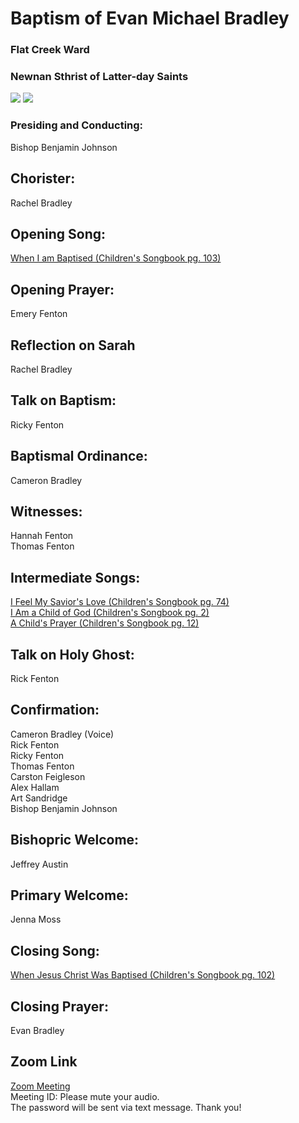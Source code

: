 # Baptism of Evan Michael Bradley
### Flat Creek Ward
### Newnan Sthrist of Latter-day Saints
<img src="https://www.dropbox.com/s/mefqaiszgvfn8l9/Sarah.jpg?raw=1">
<img src="https://www.dropbox.com/s/3nzq3t0zltvg5yl/john_baptizing_jesus_greg_olsen.jpeg?raw=1">

### Presiding and Conducting:
Bishop Benjamin Johnson

## Chorister:
Rachel Bradley

## Opening Song:
[When I am Baptised (Children's Songbook pg. 103)](https://www.churchofjesuschrist.org/music/library/childrens-songbook/when-i-am-baptized?lang=eng)  

## Opening Prayer:
Emery Fenton

## Reflection on Sarah
Rachel Bradley

## Talk on Baptism:
Ricky Fenton

## Baptismal Ordinance:
Cameron Bradley

## Witnesses:
Hannah Fenton  
Thomas Fenton

## Intermediate Songs:
[I Feel My Savior's Love (Children's Songbook pg. 74)](https://www.churchofjesuschrist.org/music/library/childrens-songbook/i-feel-my-saviors-love?lang=eng)  
[I Am a Child of God (Children's Songbook pg. 2)](https://www.churchofjesuschrist.org/music/library/childrens-songbook/i-am-a-child-of-god?lang=eng)  
[A Child's Prayer (Children's Songbook pg. 12)](https://www.churchofjesuschrist.org/music/library/childrens-songbook/a-childs-prayer?lang=eng)  

## Talk on Holy Ghost:
Rick Fenton

## Confirmation:
Cameron Bradley (Voice)  
Rick Fenton  
Ricky Fenton  
Thomas Fenton  
Carston Feigleson  
Alex Hallam  
Art Sandridge    
Bishop Benjamin Johnson

## Bishopric Welcome:
Jeffrey Austin

## Primary Welcome:
Jenna Moss

## Closing Song:
[When Jesus Christ Was Baptised (Children's Songbook pg. 102)](https://www.churchofjesuschrist.org/music/library/childrens-songbook/when-jesus-christ-was-baptized?lang=eng)

## Closing Prayer:
Evan Bradley

## Zoom Link
[Zoom Meeting](https://)  
Meeting ID:
Please mute your audio.  
The password will be sent via text message. Thank you!
